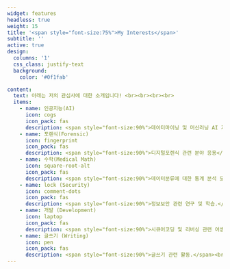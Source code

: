 ```yaml
---
widget: features
headless: true
weight: 15
title: '<span style="font-size:75%">My Interests</span>'
subtitle: ''
active: true
design:
  columns: '1'
  css_class: justify-text
  background:
    color: '#0f1fab'

content:
  text: 아래는 저의 관심사에 대한 소개입니다! <br><br><br><br>
  items:
    - name: 인공지능(AI)
      icon: cogs
      icon_pack: fas
      description: <span style="font-size:90%">데이터마이닝 및 머신러닝 AI 기술 적용.</span><br><br>
    - name: 포렌식(Forensic)
      icon: fingerprint
      icon_pack: fas
      description: <span style="font-size:90%">디지털포렌식 관련 분야 응용</span><br><br>
    - name: 수학(Medical Math)
      icon: square-root-alt
      icon_pack: fas
      description: <span style="font-size:90%">데이터분류에 대한 통계 분석 모델링 관련 연구 수행.</span><br><br>
    - name: lock (Security)
      icon: comment-dots
      icon_pack: fas
      description: <span style="font-size:90%">정보보안 관련 연구 및 학습.</span><br><br>
    - name: 개발 (Development)
      icon: laptop
      icon_pack: fas
      description: <span style="font-size:90%">시큐어코딩 및 리버싱 관련 어셈블리어 공부</span><br><br>
    - name: 글쓰기 (Writing)
      icon: pen
      icon_pack: fas
      description: <span style="font-size:90%">글쓰기 관련 활동.</span><br><br>
---
```

